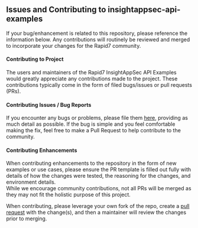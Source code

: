 ## Issues and Contributing to insightappsec-api-examples

If your bug/enhancement is related to this repository, please reference the information below.
Any contributions will routinely be reviewed and merged to incorporate your changes for the Rapid7 community.

#### Contributing to Project

The users and maintainers of the Rapid7 InsightAppSec API Examples would greatly appreciate any
contributions made to the project.  These contributions typically come in the form of filed bugs/issues or pull requests
(PRs).

#### Contributing Issues / Bug Reports

If you encounter any bugs or problems, please file them
[here](https://github.com/rapid7/insightappsec-api-examples/issues/new),
providing as much detail as possible. If the bug is simple and you feel comfortable making the fix, feel free to make a
Pull Request to help contribute to the community.

#### Contributing Enhancements

When contributing enhancements to the repository in the form of new examples or use cases, please ensure the PR template 
is filled out fully with details of how the changes were tested, the reasoning for the changes, and environment details.  
While we encourage community contributions, not all PRs will be merged as they may not fit the holistic purpose of this project.

When contributing, please leverage your own fork of the repo, create a
[pull request](https://github.com/rapid7/insightappsec-api-examples/pulls) with the change(s), and then a
maintainer will review the changes prior to merging.
